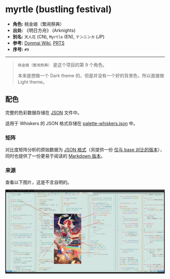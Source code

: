 # myrtle (bustling festival)

- **角色:** 桃金娘（繁闹祭典）
- **出处:** 《明日方舟》 (Arknights)
- **别名:** `天人花` (CN), `Myrtle` (EN), `テンニンカ` (JP)
- **参考:** [Donmai Wiki](<https://donmai.moe/wiki_pages/myrtle_(arknights)>), [PRTS](https://prts.wiki/w/%E6%A1%83%E9%87%91%E5%A8%98)
- **序号:** `#9`

---

> `桃金娘（繁闹祭典）` 是这个项目的第 9 个角色。
>
> 本来是想做一个 Dark theme 的，但是并没有一个好的背景色，所以直接做 Light theme。

## 配色

完整的色彩数据存储在 [JSON](./palette.json) 文件中。

适用于 Whiskers 的 JSON 格式存储在 [palette-whiskers.json](./palette-whiskers.json) 中。

### 矩阵

对比度矩阵分析的原始数据为 [JSON 格式](./contrast-matrix.json)（另提供一份 [仅与 base 对比的版本](./contrast-base.json)），同时也提供了一份更易于阅读的 [Markdown 版本](./contrast-report.md)。

### 来源

查看以下图片，这是不言自明的。

![sample](./assets/sample.png)

